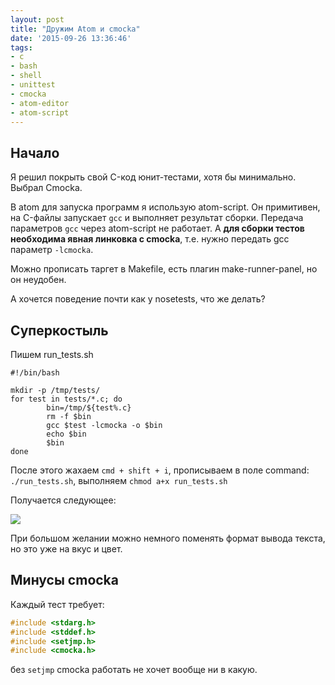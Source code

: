 ```yaml
---
layout: post
title: "Дружим Atom и cmocka"
date: '2015-09-26 13:36:46'
tags:
- c
- bash
- shell
- unittest
- cmocka
- atom-editor
- atom-script
---
```


## Начало

Я решил покрыть свой C-код юнит-тестами, хотя бы минимально. Выбрал Cmocka.

В atom для запуска программ я использую atom-script. Он примитивен, на C-файлы запускает `gcc` и выполняет результат сборки. Передача параметров `gcc` через atom-script не работает. А **для сборки тестов необходима явная линковка с cmocka**, т.е. нужно передать gcc параметр `-lcmocka`.

Можно прописать таргет в Makefile, есть плагин make-runner-panel, но он неудобен.

А хочется поведение почти как у nosetests, что же делать?

## Суперкостыль

Пишем run_tests.sh

``` shell
#!/bin/bash

mkdir -p /tmp/tests/
for test in tests/*.c; do
        bin=/tmp/${test%.c}
        rm -f $bin
        gcc $test -lcmocka -o $bin
        echo $bin
        $bin
done
```

После этого жахаем `cmd + shift + i`, прописываем в поле command: `./run_tests.sh`, выполняем `chmod a+x run_tests.sh`

Получается следующее:

![](/content/images/2015/09/--------------2015-09-26---18-36-32.png)

При большом желании можно немного поменять формат вывода текста, но это уже на вкус и цвет.

## Минусы cmocka

Каждый тест требует:

``` c
#include <stdarg.h>
#include <stddef.h>
#include <setjmp.h>
#include <cmocka.h>
```

без `setjmp` cmocka работать не хочет вообще ни в какую.
